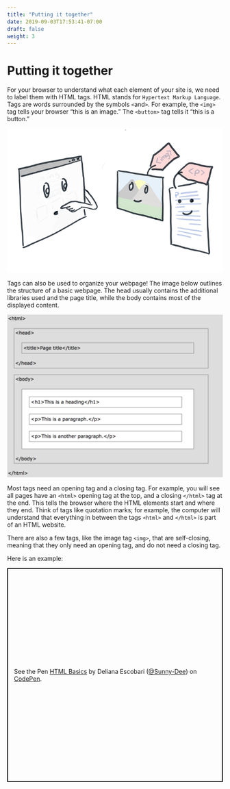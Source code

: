 ```yaml
---
title: "Putting it together"
date: 2019-09-03T17:53:41-07:00
draft: false
weight: 3
---
```


# Putting it together
For your browser to understand what each element of your site is, we need to label them with HTML tags. HTML stands for `Hypertext Markup Language`. Tags are words surrounded by the symbols `<`and`>`. For example, the `<img>` tag tells your browser “this is an image.” The `<button>` tag tells it “this is a button.”

![alt text](media/web-tags-sm.png "html tags graphic")

Tags can also be used to organize your webpage! The image below outlines the structure of a basic webpage. The head usually contains the additional libraries used and the page title, while the body contains most of the displayed content.

![alt text](media/htmlTagStructure.png "html tag structure")

Most tags need an opening tag and a closing tag. For example, you will see all pages have an `<html>` opening tag at the top, and a closing `</html>` tag at the end. This tells the browser where the HTML elements start and where they end. Think of tags like quotation marks; for example, the computer will understand that everything in between the tags `<html>` and `</html>` is part of an HTML website.

There are also a few tags, like the image tag `<img>`, that are self-closing, meaning that they only need an opening tag, and do not need a closing tag.

Here is an example:

 <p class="codepen" data-height="500" data-theme-id="dark" data-default-tab="html,result" data-user="Sunny-Dee" data-slug-hash="ErRraG" style="height: 500px; box-sizing: border-box; display: flex; align-items: center; justify-content: center; border: 2px solid black; margin: 1em 0; padding: 1em;" data-pen-title="HTML Basics">
    <span>See the Pen <a href="https://codepen.io/Sunny-Dee/pen/ErRraG/">HTML Basics</a> by Deliana Escobari (<a href="https://codepen.io/Sunny-Dee">@Sunny-Dee</a>)
    on <a href="https://codepen.io">CodePen</a>.</span>
<script async src="//assets.codepen.io/assets/embed/ei.js"></script>
